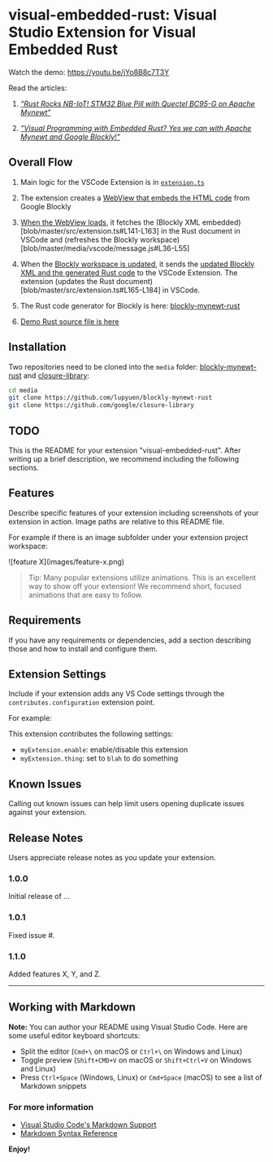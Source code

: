 # visual-embedded-rust: Visual Studio Extension for Visual Embedded Rust

Watch the demo: https://youtu.be/jYo8B8c7T3Y

Read the articles:

1. [_"Rust Rocks NB-IoT! STM32 Blue Pill with Quectel BC95-G on Apache Mynewt"_](https://medium.com/@ly.lee/rust-rocks-nb-iot-stm32-blue-pill-with-quectel-bc95-g-on-apache-mynewt-ef62a7e28f7e)

1. [_"Visual Programming with Embedded Rust? Yes we can with Apache Mynewt and Google Blockly!"_](https://medium.com/@ly.lee/visual-programming-with-embedded-rust-yes-we-can-with-apache-mynewt-and-google-blockly-8b67ef7412d7)

## Overall Flow

1. Main logic for the VSCode Extension is in [`extension.ts`](blob/master/src/extension.ts)

1. The extension creates a [WebView that embeds the HTML code](blob/master/src/extension.ts#L250-L732) from Google Blockly

1. [When the WebView loads](blob/master/media/vscode/storage.js#L58-L69), it fetches the (Blockly XML embedded)[blob/master/src/extension.ts#L141-L163] in the Rust document in VSCode and (refreshes the Blockly workspace)[blob/master/media/vscode/message.js#L36-L55]

1. When the [Blockly workspace is updated](blob/master/media/vscode/storage.js#L165-L194), it sends the [updated Blockly XML and the generated Rust code](blob/master/media/vscode/message.js#L59-L68) to the VSCode Extension.  The extension (updates the Rust document)[blob/master/src/extension.ts#L165-L184] in VSCode.

1. The Rust code generator for Blockly is here: [blockly-mynewt-rust](https://github.com/lupyuen/blockly-mynewt-rust/tree/master/generators/rust)

1. [Demo Rust source file is here](https://github.com/lupyuen/stm32bluepill-mynewt-sensor/blob/rust-nbiot/rust/visual/src/lib.rs)

## Installation

Two repositories need to be cloned into the `media` folder: [blockly-mynewt-rust](https://github.com/lupyuen/blockly-mynewt-rust) and [closure-library](https://github.com/google/closure-library):

```bash
cd media
git clone https://github.com/lupyuen/blockly-mynewt-rust
git clone https://github.com/google/closure-library
```

## TODO

This is the README for your extension "visual-embedded-rust". After writing up a brief description, we recommend including the following sections.

## Features

Describe specific features of your extension including screenshots of your extension in action. Image paths are relative to this README file.

For example if there is an image subfolder under your extension project workspace:

\!\[feature X\]\(images/feature-x.png\)

> Tip: Many popular extensions utilize animations. This is an excellent way to show off your extension! We recommend short, focused animations that are easy to follow.

## Requirements

If you have any requirements or dependencies, add a section describing those and how to install and configure them.

## Extension Settings

Include if your extension adds any VS Code settings through the `contributes.configuration` extension point.

For example:

This extension contributes the following settings:

* `myExtension.enable`: enable/disable this extension
* `myExtension.thing`: set to `blah` to do something

## Known Issues

Calling out known issues can help limit users opening duplicate issues against your extension.

## Release Notes

Users appreciate release notes as you update your extension.

### 1.0.0

Initial release of ...

### 1.0.1

Fixed issue #.

### 1.1.0

Added features X, Y, and Z.

-----------------------------------------------------------------------------------------------------------

## Working with Markdown

**Note:** You can author your README using Visual Studio Code.  Here are some useful editor keyboard shortcuts:

* Split the editor (`Cmd+\` on macOS or `Ctrl+\` on Windows and Linux)
* Toggle preview (`Shift+CMD+V` on macOS or `Shift+Ctrl+V` on Windows and Linux)
* Press `Ctrl+Space` (Windows, Linux) or `Cmd+Space` (macOS) to see a list of Markdown snippets

### For more information

* [Visual Studio Code's Markdown Support](http://code.visualstudio.com/docs/languages/markdown)
* [Markdown Syntax Reference](https://help.github.com/articles/markdown-basics/)

**Enjoy!**

